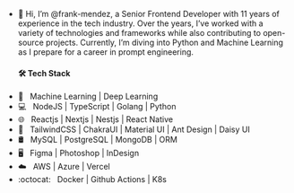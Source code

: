 - 👋 Hi, I’m @frank-mendez, a Senior Frontend Developer with 11 years of experience in the tech industry. Over the years, I’ve worked with a variety of technologies and frameworks while also contributing to open-source projects. Currently, I’m diving into Python and Machine Learning as I prepare for a career in prompt engineering.
  <h4> 🛠 Tech Stack </h4>
- 🤖 &nbsp; Machine Learning | Deep Learning
- 💻 &nbsp; NodeJS | TypeScript | Golang | Python
- 🌐 &nbsp; Reactjs | Nextjs | Nestjs | React Native
- 💈 &nbsp; TailwindCSS | ChakraUI | Material UI | Ant Design | Daisy UI
- 🛢 &nbsp; MySQL | PostgreSQL | MongoDB | ORM 
- 🖥 &nbsp; Figma | Photoshop | InDesign
- :cloud: &nbsp; AWS | Azure | Vercel
- :octocat: &nbsp; Docker | Github Actions | K8s
<!---
frank-mendez/frank-mendez is a ✨ special ✨ repository because its `README.md` (this file) appears on your GitHub profile.
You can click the Preview link to take a look at your changes.
--->
